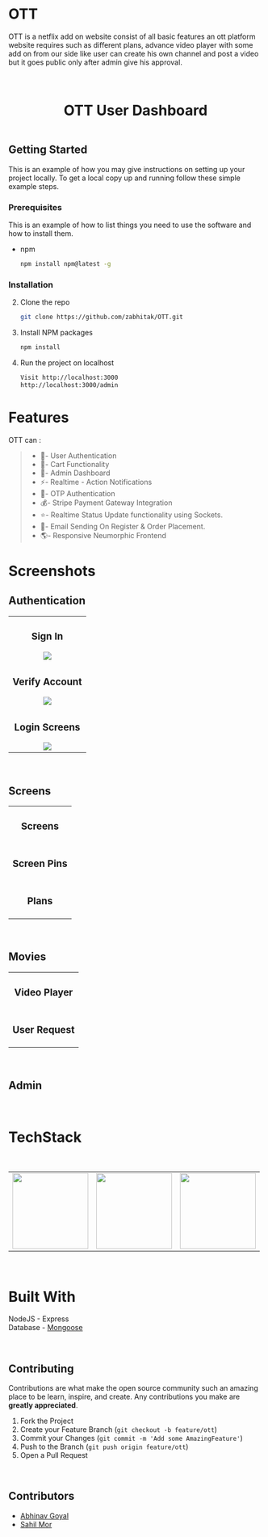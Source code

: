 # OTT 
OTT is a netflix add on website consist of all basic features an ott platform website requires such as different plans, advance video player with some add on from our side like user can create his own channel and post a video but it goes public only after admin give his approval.


<br />

<p align="center">
<h1 align="center">OTT User Dashboard</h1>
</p>

<p align="center">
 <img src="https://github.com/zabhitak/OTT/blob/master/Screenshots/user/user_dashboard.png" alt=""/>
</p>


<!-- GETTING STARTED -->
## Getting Started

This is an example of how you may give instructions on setting up your project locally.
To get a local copy up and running follow these simple example steps.

### Prerequisites

This is an example of how to list things you need to use the software and how to install them.
* npm
  ```sh
  npm install npm@latest -g
  ```

### Installation

2. Clone the repo
   ```sh
   git clone https://github.com/zabhitak/OTT.git
   ```
3. Install NPM packages
   ```sh
   npm install
   ```
4. Run the project on localhost
   ```sh
   Visit http://localhost:3000
   http://localhost:3000/admin
   ```

# Features

OTT can :
>
>* 🔐- User Authentication
>* 🛒- Cart Functionality
>* 👻- Admin Dashboard
>* ⚡- Realtime - Action Notifications
>* 📱- OTP Authentication
>* 💰- Stripe Payment Gateway Integration
>* ⭐- Realtime Status Update functionality using Sockets.
>* 📩- Email Sending On Register & Order Placement.
>* 🌎- Responsive Neumorphic Frontend



# Screenshots
## Authentication
<table>
  <tr>
    <td align="center">
   <h3> Sign In </h3>
   <img src="https://github.com/zabhitak/OTT/blob/master/Screenshots/user/signin.png" /></td>
  
  </tr>
    <tr>
  <td align="center">
  <h3> Verify Account </h3>
   <img src="https://github.com/zabhitak/OTT/blob/master/Screenshots/user/email_otp.png" /><br />      </td>
  </tr>

  <tr>
  <td align="center">
  <h3> Login Screens </h3>
   <img src="https://github.com/zabhitak/OTT/blob/master/Screenshots/user/login_screens.png" /><br />      </td>
  </tr>
  </table>

<br />


## Screens
<table>
    <tr>
    <td align="center">
   <h3> Screens </h3>
   <img src="https://github.com/zabhitak/OTT/blob/master/Screenshots/user/screens.png" alt=""/><br />      </td>
  </tr>
  <tr>
    <td align="center">
   <h3>  Screen Pins</h3>
   <img src="https://github.com/zabhitak/OTT/blob/master/Screenshots/user/pin_generation.png" alt=""/></td>
    </tr>
    <td align="center">
   <h3>  Plans </h3>
   <img src="https://github.com/zabhitak/OTT/blob/master/Screenshots/user/plans.png" alt=""/></td>
    </tr>

  </table>



<br />

## Movies
<table>
  <tr>
    <td align="center">
        <h3> Video Player </h3>
        <img src="https://github.com/zabhitak/OTT/blob/master/Screenshots/user/video_player.png" alt=""/></td>
        </tr>
  <tr>
    <td align="center">
        <h3> User Request </h3>
        <img src="https://github.com/zabhitak/OTT/blob/master/Screenshots/user/user_request_movie.png" alt=""/></td>
        </tr>
  </table>

<br />


## Admin

<table>
  <tr>
        <img src="https://github.com/zabhitak/OTT/blob/master/Screenshots/admin/admin_movies.png" alt=""/></td>
        </tr>
        <tr>
  <tr>
        <img src="https://github.com/zabhitak/OTT/blob/master/Screenshots/admin/addMovie.png" alt=""/></td>
        </tr>
        <tr>
  </table>


# TechStack
<table>
  <tr>
    <td><img src="https://github.com/zabhitak/OTT/blob/master/Screenshots/tools/node.jpg" width="150px" height="150px" /></td>
    <td><img src="https://github.com/zabhitak/OTT/blob/master/Screenshots/tools/mongoose.png" width="150px" height="150px" /></td>
    <td><img src="https://github.com/zabhitak/OTT/blob/master/Screenshots/tools/bootstrap.jpg"  width="150px" height="150px"></td>
    <br />  </td>
  </tr>
  </table>

<br />

# Built With 
NodeJS - Express <br />
Database - <a href="https://mongoosejs.com/"> Mongoose </a>  <br />

<br />


## Contributing

Contributions are what make the open source community such an amazing place to be learn, inspire, and create. Any contributions you make are **greatly appreciated**.

1. Fork the Project
2. Create your Feature Branch (`git checkout -b feature/ott`)
3. Commit your Changes (`git commit -m 'Add some AmazingFeature'`)
4. Push to the Branch (`git push origin feature/ott`)
5. Open a Pull Request



<br />


## Contributors 
* [Abhinav Goyal](https://github.com/zabhitak)  
* [Sahil Mor](https://github.com/sahil-mor)  


